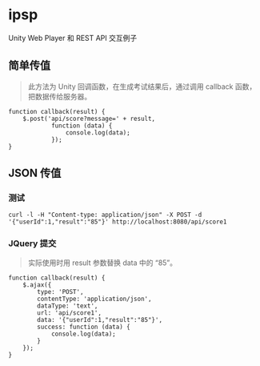 ipsp
====

Unity Web Player 和 REST API 交互例子

## 简单传值
> 此方法为 Unity 回调函数，在生成考试结果后，通过调用 callback 函数，把数据传给服务器。

    function callback(result) {
        $.post('api/score?message=' + result,
                function (data) {
                    console.log(data);
                });
    }

## JSON 传值

### 测试

    curl -l -H "Content-type: application/json" -X POST -d '{"userId":1,"result":"85"}' http://localhost:8080/api/score1

### JQuery 提交
> 实际使用时用 result 参数替换 data 中的 “85”。

    function callback(result) {
        $.ajax({
            type: 'POST',
            contentType: 'application/json',
            dataType: 'text',
            url: 'api/score1',
            data: '{"userId":1,"result":"85"}',
            success: function (data) {
                console.log(data);
            }
        });
    }